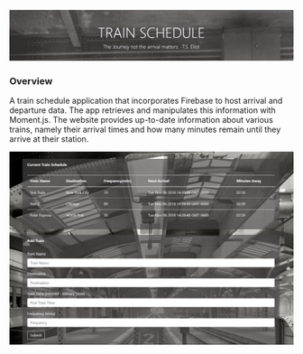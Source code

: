 <p align="center">
  <img src = assets/images/train_header.JPG/>
</p>

### Overview
A train schedule application that incorporates Firebase to host arrival and departure data. The app retrieves and manipulates this information with Moment.js. The website provides up-to-date information about various trains, namely their arrival times and how many minutes remain until they arrive at their station.

<p align="center">
  <img src = assets/images/train_screenshot.JPG/>
</p>
